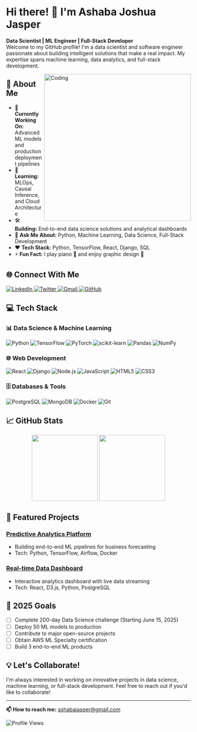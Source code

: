 # Hi there! 👋 I'm Ashaba Joshua Jasper   
              
**Data Scientist | ML Engineer  | Full-Stack Developer**      
Welcome to my GitHub profile! I'm a data scientist and software engineer passionate about building intelligent solutions that make a real impact. My expertise spans machine learning, data analytics, and full-stack development.
 
<img align="right" alt="Coding" width="400" src="https://raw.githubusercontent.com/abhisheknaiidu/abhisheknaiidu/master/code.gif" />
   
## 📖 About Me   

- 🔭 **Currently Working On:** Advanced ML models and production deployment pipelines
- 🌱 **Learning:** MLOps, Causal Inference, and Cloud Architecture
- 🛠️ **Building:** End-to-end data science solutions and analytical dashboards
- 💬 **Ask Me About:** Python, Machine Learning, Data Science, Full-Stack Development
- ❤️ **Tech Stack:** Python, TensorFlow, React, Django, SQL
- ⚡ **Fun Fact:** I play piano 🎹 and enjoy graphic design 🎨

## 🌐 Connect With Me

<p align="left">
  <a href="https://www.linkedin.com/in/ashaba-jasper-29621b241/" target="_blank">
    <img src="https://img.shields.io/badge/-LinkedIn-%230077B5?style=for-the-badge&logo=linkedin&logoColor=white" alt="LinkedIn" />
  </a>
  <a href="https://twitter.com/ashaba_jasper" target="_blank">
    <img src="https://img.shields.io/badge/-Twitter-%231DA1F2?style=for-the-badge&logo=twitter&logoColor=white" alt="Twitter" />
  </a>
  <a href="mailto:ashabajasper@gmail.com" target="_blank">
    <img src="https://img.shields.io/badge/-Gmail-%23D14836?style=for-the-badge&logo=gmail&logoColor=white" alt="Gmail" />
  </a>
  <a href="https://github.com/AshabaJasper" target="_blank">
    <img src="https://img.shields.io/badge/-GitHub-%23181717?style=for-the-badge&logo=github&logoColor=white" alt="GitHub" />
  </a>
</p>

## 💻 Tech Stack

### 📊 Data Science & Machine Learning
![Python](https://img.shields.io/badge/Python-3670A0?style=for-the-badge&logo=python&logoColor=ffdd54)
![TensorFlow](https://img.shields.io/badge/TensorFlow-%23FF6F00?style=for-the-badge&logo=TensorFlow&logoColor=white)
![PyTorch](https://img.shields.io/badge/PyTorch-%23EE4C2C?style=for-the-badge&logo=PyTorch&logoColor=white)
![scikit-learn](https://img.shields.io/badge/scikit--learn-%23F7931E?style=for-the-badge&logo=scikit-learn&logoColor=white)
![Pandas](https://img.shields.io/badge/Pandas-%23150458?style=for-the-badge&logo=pandas&logoColor=white)
![NumPy](https://img.shields.io/badge/NumPy-%23013243?style=for-the-badge&logo=numpy&logoColor=white)

### 🌐 Web Development
![React](https://img.shields.io/badge/React-%2320232a?style=for-the-badge&logo=react&logoColor=%2361DAFB)
![Django](https://img.shields.io/badge/Django-%23092E20?style=for-the-badge&logo=django&logoColor=white)
![Node.js](https://img.shields.io/badge/Node.js-6DA55F?style=for-the-badge&logo=node.js&logoColor=white)
![JavaScript](https://img.shields.io/badge/JavaScript-%23323330?style=for-the-badge&logo=javascript&logoColor=%23F7DF1E)
![HTML5](https://img.shields.io/badge/HTML5-%23E34F26?style=for-the-badge&logo=html5&logoColor=white)
![CSS3](https://img.shields.io/badge/CSS3-%231572B6?style=for-the-badge&logo=css3&logoColor=white)

### 🗄️ Databases & Tools
![PostgreSQL](https://img.shields.io/badge/PostgreSQL-%23316192?style=for-the-badge&logo=postgresql&logoColor=white)
![MongoDB](https://img.shields.io/badge/MongoDB-%234ea94b?style=for-the-badge&logo=mongodb&logoColor=white)
![Docker](https://img.shields.io/badge/Docker-%230db7ed?style=for-the-badge&logo=docker&logoColor=white)
![Git](https://img.shields.io/badge/Git-%23F05033?style=for-the-badge&logo=git&logoColor=white)

## 📈 GitHub Stats

<p align="center">
  <img height="180em" src="https://github-readme-stats.vercel.app/api?username=AshabaJasper&show_icons=true&theme=default&include_all_commits=true&count_private=true"/>
  <img height="180em" src="https://github-readme-stats.vercel.app/api/top-langs/?username=AshabaJasper&layout=compact&theme=default"/>
</p>

## 🚀 Featured Projects

### [Predictive Analytics Platform](https://github.com/AshabaJasper)
- Building end-to-end ML pipelines for business forecasting
- Tech: Python, TensorFlow, Airflow, Docker

### [Real-time Data Dashboard](https://github.com/AshabaJasper)
- Interactive analytics dashboard with live data streaming
- Tech: React, D3.js, Python, PostgreSQL

## 🎯 2025 Goals

- [ ] Complete 200-day Data Science challenge (Starting June 15, 2025)
- [ ] Deploy 50 ML models to production
- [ ] Contribute to major open-source projects
- [ ] Obtain AWS ML Specialty certification
- [ ] Build 3 end-to-end ML products

## 💡 Let's Collaborate!

I'm always interested in working on innovative projects in data science, machine learning, or full-stack development. Feel free to reach out if you'd like to collaborate!

---

**📫 How to reach me:** ashabajasper@gmail.com

![Profile Views](https://komarev.com/ghpvc/?username=AshabaJasper&color=blue)
